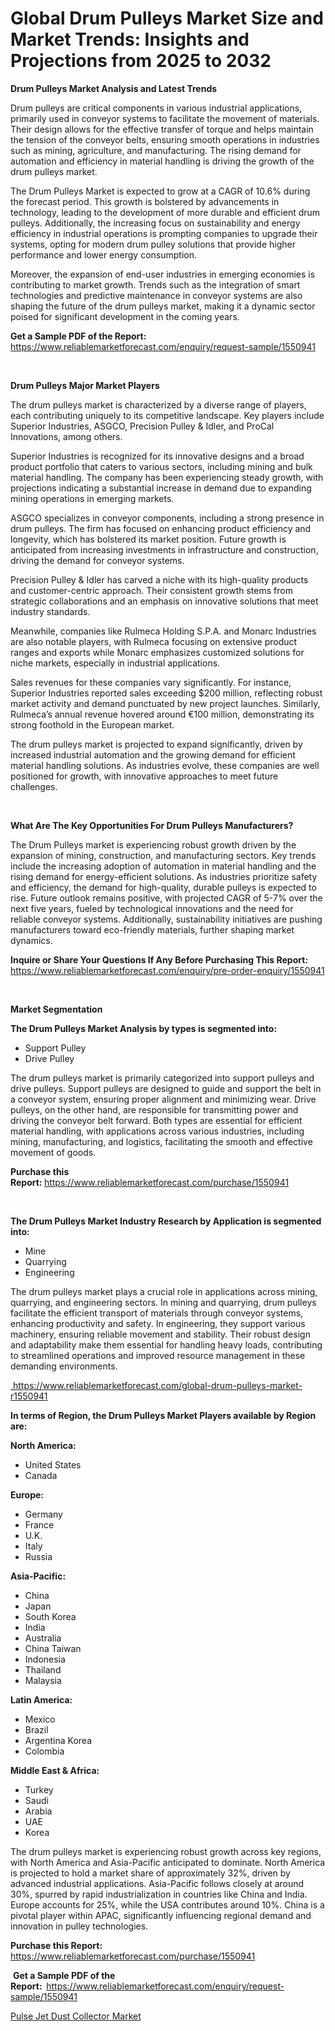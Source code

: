 <p><h1>Global Drum Pulleys Market Size and Market Trends: Insights and Projections from 2025 to 2032</h1></p><p><strong>Drum Pulleys Market Analysis and Latest Trends</strong></p>
<p><p>Drum pulleys are critical components in various industrial applications, primarily used in conveyor systems to facilitate the movement of materials. Their design allows for the effective transfer of torque and helps maintain the tension of the conveyor belts, ensuring smooth operations in industries such as mining, agriculture, and manufacturing. The rising demand for automation and efficiency in material handling is driving the growth of the drum pulleys market.</p><p>The Drum Pulleys Market is expected to grow at a CAGR of 10.6% during the forecast period. This growth is bolstered by advancements in technology, leading to the development of more durable and efficient drum pulleys. Additionally, the increasing focus on sustainability and energy efficiency in industrial operations is prompting companies to upgrade their systems, opting for modern drum pulley solutions that provide higher performance and lower energy consumption.</p><p>Moreover, the expansion of end-user industries in emerging economies is contributing to market growth. Trends such as the integration of smart technologies and predictive maintenance in conveyor systems are also shaping the future of the drum pulleys market, making it a dynamic sector poised for significant development in the coming years.</p></p>
<p><strong>Get a Sample PDF of the Report:&nbsp;</strong> <a href="https://www.reliablemarketforecast.com/enquiry/request-sample/1550941?utm_campaign=3049&utm_medium=2&utm_source=Github&utm_content=ia&utm_term=08042025&utm_id=drum-pulleys">https://www.reliablemarketforecast.com/enquiry/request-sample/1550941</a></p>
<p>&nbsp;</p>
<p><strong>Drum Pulleys Major Market Players</strong></p>
<p><p>The drum pulleys market is characterized by a diverse range of players, each contributing uniquely to its competitive landscape. Key players include Superior Industries, ASGCO, Precision Pulley & Idler, and ProCal Innovations, among others. </p><p>Superior Industries is recognized for its innovative designs and a broad product portfolio that caters to various sectors, including mining and bulk material handling. The company has been experiencing steady growth, with projections indicating a substantial increase in demand due to expanding mining operations in emerging markets.</p><p>ASGCO specializes in conveyor components, including a strong presence in drum pulleys. The firm has focused on enhancing product efficiency and longevity, which has bolstered its market position. Future growth is anticipated from increasing investments in infrastructure and construction, driving the demand for conveyor systems.</p><p>Precision Pulley & Idler has carved a niche with its high-quality products and customer-centric approach. Their consistent growth stems from strategic collaborations and an emphasis on innovative solutions that meet industry standards.</p><p>Meanwhile, companies like Rulmeca Holding S.P.A. and Monarc Industries are also notable players, with Rulmeca focusing on extensive product ranges and exports while Monarc emphasizes customized solutions for niche markets, especially in industrial applications.</p><p>Sales revenues for these companies vary significantly. For instance, Superior Industries reported sales exceeding $200 million, reflecting robust market activity and demand punctuated by new project launches. Similarly, Rulmeca’s annual revenue hovered around €100 million, demonstrating its strong foothold in the European market.</p><p>The drum pulleys market is projected to expand significantly, driven by increased industrial automation and the growing demand for efficient material handling solutions. As industries evolve, these companies are well positioned for growth, with innovative approaches to meet future challenges.</p></p>
<p>&nbsp;</p>
<p><strong>What Are The Key Opportunities For Drum Pulleys Manufacturers?</strong></p>
<p><p>The Drum Pulleys market is experiencing robust growth driven by the expansion of mining, construction, and manufacturing sectors. Key trends include the increasing adoption of automation in material handling and the rising demand for energy-efficient solutions. As industries prioritize safety and efficiency, the demand for high-quality, durable pulleys is expected to rise. Future outlook remains positive, with projected CAGR of 5-7% over the next five years, fueled by technological innovations and the need for reliable conveyor systems. Additionally, sustainability initiatives are pushing manufacturers toward eco-friendly materials, further shaping market dynamics.</p></p>
<p><strong>Inquire or Share Your Questions If Any Before Purchasing This Report:</strong> <a href="https://www.reliablemarketforecast.com/enquiry/pre-order-enquiry/1550941?utm_campaign=3049&utm_medium=2&utm_source=Github&utm_content=ia&utm_term=08042025&utm_id=drum-pulleys">https://www.reliablemarketforecast.com/enquiry/pre-order-enquiry/1550941</a></p>
<p>&nbsp;</p>
<p><strong>Market Segmentation</strong></p>
<p><strong>The Drum Pulleys Market Analysis by types is segmented into:</strong></p>
<p><ul><li>Support Pulley</li><li>Drive Pulley</li></ul></p>
<p><p>The drum pulleys market is primarily categorized into support pulleys and drive pulleys. Support pulleys are designed to guide and support the belt in a conveyor system, ensuring proper alignment and minimizing wear. Drive pulleys, on the other hand, are responsible for transmitting power and driving the conveyor belt forward. Both types are essential for efficient material handling, with applications across various industries, including mining, manufacturing, and logistics, facilitating the smooth and effective movement of goods.</p></p>
<p><strong>Purchase this Report:&nbsp;</strong><a href="https://www.reliablemarketforecast.com/purchase/1550941?utm_campaign=3049&utm_medium=2&utm_source=Github&utm_content=ia&utm_term=08042025&utm_id=drum-pulleys">https://www.reliablemarketforecast.com/purchase/1550941</a></p>
<p>&nbsp;</p>
<p><strong>The Drum Pulleys Market Industry Research by Application is segmented into:</strong></p>
<p><ul><li>Mine</li><li>Quarrying</li><li>Engineering</li></ul></p>
<p><p>The drum pulleys market plays a crucial role in applications across mining, quarrying, and engineering sectors. In mining and quarrying, drum pulleys facilitate the efficient transport of materials through conveyor systems, enhancing productivity and safety. In engineering, they support various machinery, ensuring reliable movement and stability. Their robust design and adaptability make them essential for handling heavy loads, contributing to streamlined operations and improved resource management in these demanding environments.</p></p>
<p><a href="https://www.reliablemarketforecast.com/global-drum-pulleys-market-r1550941?utm_campaign=3049&utm_medium=2&utm_source=Github&utm_content=ia&utm_term=08042025&utm_id=drum-pulleys">&nbsp;https://www.reliablemarketforecast.com/global-drum-pulleys-market-r1550941</a></p>
<p><strong>In terms of Region, the Drum Pulleys Market Players available by Region are:</strong></p>
<p>
    <p> <strong> North America: </strong>
        <ul>
            <li>United States</li>
            <li>Canada</li>
        </ul>
        </p> 
    <p> <strong> Europe: </strong>
        <ul>
            <li>Germany</li>
            <li>France</li>
            <li>U.K.</li>
            <li>Italy</li>
            <li>Russia</li>
        </ul>
        </p> 
    <p> <strong> Asia-Pacific: </strong>
        <ul>
            <li>China</li>
            <li>Japan</li>
            <li>South Korea</li>
            <li>India</li>
            <li>Australia</li>
            <li>China Taiwan</li>
            <li>Indonesia</li>
            <li>Thailand</li>
            <li>Malaysia</li>
        </ul>
        </p> 
    <p> <strong> Latin America: </strong>
        <ul>
            <li>Mexico</li>
            <li>Brazil</li>
            <li>Argentina Korea</li>
            <li>Colombia</li>
        </ul>
        </p> 
    <p> <strong> Middle East & Africa: </strong>
        <ul>
            <li>Turkey</li>
            <li>Saudi</li>
            <li>Arabia</li>
            <li>UAE</li>
            <li>Korea</li>
        </ul>
    </p>
    </p>
<p><p>The drum pulleys market is experiencing robust growth across key regions, with North America and Asia-Pacific anticipated to dominate. North America is projected to hold a market share of approximately 32%, driven by advanced industrial applications. Asia-Pacific follows closely at around 30%, spurred by rapid industrialization in countries like China and India. Europe accounts for 25%, while the USA contributes around 10%. China is a pivotal player within APAC, significantly influencing regional demand and innovation in pulley technologies.</p></p>
<p><strong>Purchase this Report: </strong><a href="https://www.reliablemarketforecast.com/purchase/1550941?utm_campaign=3049&utm_medium=2&utm_source=Github&utm_content=ia&utm_term=08042025&utm_id=drum-pulleys">https://www.reliablemarketforecast.com/purchase/1550941</a></p>
<p>&nbsp;<strong>Get a Sample PDF of the Report:&nbsp;&nbsp;</strong><a href="https://www.reliablemarketforecast.com/enquiry/request-sample/1550941?utm_campaign=3049&utm_medium=2&utm_source=Github&utm_content=ia&utm_term=08042025&utm_id=drum-pulleys">https://www.reliablemarketforecast.com/enquiry/request-sample/1550941</a></p>
<p><strong></strong></p>
<p><p><a href="https://github.com/briandahm87/Market-Research-Report-List-1/blob/main/pulse-jet-dust-collector-market.md?utm_campaign=3049&utm_medium=2&utm_source=Github&utm_content=ia&utm_term=08042025&utm_id=drum-pulleys">Pulse Jet Dust Collector Market</a></p></p>